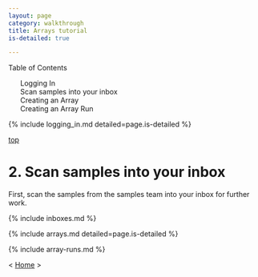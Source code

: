 ```yaml
---
layout: page
category: walkthrough
title: Arrays tutorial
is-detailed: true

---
```


<div id="toc">
Table of Contents
<ol>
   <li><a href="#logging_in">Logging In</a></li>
   <li><a href="#scan">Scan samples into your inbox</a></li>
   <li><a href="#arrays">Creating an Array</a></li>
   <li><a href="#array-runs">Creating an Array Run</a></li>
</ol>
</div>

{% include logging_in.md detailed=page.is-detailed %}

<a name="scan" href="#" id="toplink">top</a>

# 2. Scan samples into your inbox

First, scan the samples from the samples team into your inbox for further
work.

{% include inboxes.md %}

{% include arrays.md detailed=page.is-detailed %}

{% include array-runs.md %}

< <a href="index">Home</a> >
